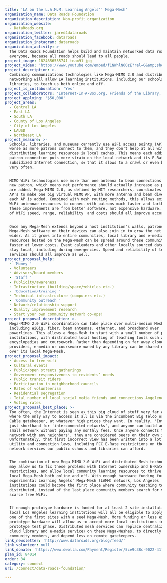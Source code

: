 ```yaml
---
title: 'LA on the L.A.M.M: Learning Angels'' Mega-Mesh'
organization_name: Data Roads Foundation
organization_description: Non-profit organization
organization_website:
  - DataRoads.org
organization_twitter: jared4dataroads
organization_facebook: dataroads
organization_instagram: dataroads
organization_activity: >-
  The Data Roads Foundation helps build and maintain networked data roads for
  everyone, because all roads should lead to all people.
project_image: 1824656555741-team91.jpg
project_video: 'https://www.youtube.com/embed/f1NWhlN60zE?rel=0&amp;showinfo=0'
project_description: >-
  Combining communications technologies like Mega-MIMO 2.0 and distributed Mesh
  networking will allow LA learning institutions, including our schools and
  libraries, to teach us both online and off.
project_is_collaboration: 'Yes'
project_collaborators: 'Internet-In-A-Box.org, Friends of the Library, LAUSD, LACC, LA Museums'
project_applying: '$50,000'
project_areas:
  - Central LA
  - East LA
  - South LA
  - County of Los Angeles
  - City of Los Angeles
  - LAUSD
  - Northeast LA
project_measure: >-
  Schools, libraries, and museums currently use WiFi access points (AP) that get
  worse as more patrons connect to them, and they don't help at all with
  distributing learning resources in local caches. This means each additional
  patron connection puts more strain on the local network and its E-Rate
  subsidized Internet connection, so that it slows to a crawl or even breaks
  very often. 


  MIMO WiFi technologies use more than one antenna to beam connections to each
  new patron, which means net performance should actually increase as patrons
  are added. Mega-MIMO 2.0, as defined by MIT researchers, coordinates multiple
  AP's to make one big virtual MIMO AP, with more antenna and beam diversity as
  each AP is added. Combined with mesh routing methods, this allows existing
  WiFi antennae resources to connect with patrons much faster and farther out.
  These improvements are from better software, not expensive hardware. Our tests
  of WiFi speed, range, reliability, and costs should all improve accordingly.


  Once any Mega-Mesh extends beyond a host institution's walls, patrons who run
  Mega-Mesh software on their devices can also join in to grow the net even
  wider. As it grows into entire communities, local library and e-media
  resources hosted on the Mega-Mesh can be spread around these communities
  faster at lower costs. Event calendars and other locally sourced data can all
  stay local, including during emergencies. Speed and reliability of tested
  services should all improve as well.
project_proposal_help:
  - 'Money '
  - Volunteers
  - Advisors/board members
  - 'Staff '
  - Publicity/awareness
  - Infrastructure (building/space/vehicles etc.)
  - 'Education/training '
  - Technical infrastructure (computers etc.)
  - 'Community outreach '
  - Network/relationship support
  - Quality improvement research
  - Start your own community network co-ops!
project_proposal_description: >-
  Mega-MIMO 2.0 WiFi coordination can take place over multi-medium Mesh networks
  including WiGig, fiber, beam antennas, ethernet, and broadband over
  powerlines. This allows a Mega-Mesh to start with a small number of public
  institutions, with distributed local hosting of teaching tools such as online
  encyclopedias and coursework. Rather than depending on far away cloud
  providers, e-media or courseware owned by any library can be shared directly
  over its local Mega-Mesh.
project_proposal_impact:
  - Access to free wifi
  - Cultural events
  - Public/open streets gatherings
  - Government responsiveness to residents’ needs
  - Public transit riders
  - Participation in neighborhood councils
  - Rates of volunteerism
  - Residential segregation
  - Total number of local social media friends and connections Angelenos have
  - Voting rates
project_proposal_best_place: >-
  Too often, the Internet is seen as this big cloud of stuff very far away,
  where the only way to access it all is via the incumbent Big Telco or Big
  Cable gatekeeper, at whatever high prices they want. In reality, 'Internet' is
  just shorthand for 'interconnected networks', and anyone can build and own a
  small network without paying any monthly fees. Once anyone connects their own
  network with any neighbors', they are considered peers on their own inter-net.
  Unfortunately, that first incorrect view has been written into a lot of our
  utility and connection laws, including FCC E-Rate restrictions on the kinds of
  network services our public schools and libraries can afford. 


  The combination of new Mega-MIMO 2.0 WiFi and distributed Mesh technologies
  may allow us to fix these problems with Internet ownership and E-Rate
  restrictions, and allow local community learning resources to thrive over a
  local Mega-Mesh both online and off. With enough hardware funding for an
  experimental Learning Angels' Mega-Mesh (LAMM) network, Los Angeles
  institutions could become the first place where community teaching tools are
  distributed, instead of the last place community members search for vanishing
  scarce free WiFi.


  If enough prototype hardware is funded for at least 2 site installations,
  local Los Angeles learning institutions will all be eligible to apply to be
  one of the first sites with a seed Mega-Mesh. More funding or less expensive
  prototype hardware will allow us to accept more local institutions into the
  prototype test phase. Distributed mesh services can replace centralized or
  cloud library and e-media services on these Mega-Meshes, to directly serve
  community members, and depend less on remote gatekeepers.
link_newsletter: 'http://www.dataroads.org/blog/feed/'
link_volunteer: null
link_donate: 'https://www.dwolla.com/Payment/Register/5ce9c38c-9022-41fe-b389-472f391733d7'
plan_id: 84014
order: 34
category: connect
uri: /connect/data-roads-foundation/

---
```

